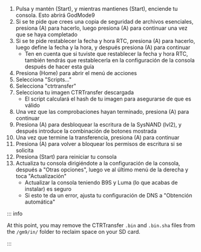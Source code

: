 1. Pulsa y mantén (Start), y mientras mantienes (Start), enciende tu consola. Esto abrirá GodMode9
2. Si se te pide que crees una copia de seguridad de archivos esenciales, presiona (A) para hacerlo, luego presiona (A) para continuar una vez que se haya completado
3. Si se te pide restablecer la fecha y hora RTC, presiona (A) para hacerlo, luego define la fecha y la hora, y después presiona (A) para continuar
    - Ten en cuenta que si tuviste que restablecer la fecha y hora RTC, también tendrás que restablecerla en la configuración de la consola después de hacer esta guía
4. Presiona (Home) para abrir el menú de acciones
5. Selecciona "Scripts..."
6. Selecciona "ctrtransfer"
7. Selecciona tu imagen CTRTransfer descargada
    - El script calculará el hash de tu imagen para asegurarse de que es válido
8. Una vez que las comprobaciones hayan terminado, presiona (A) para continuar
9. Presiona (A) para desbloquear la escritura de la SysNAND (lvl2), y después introduce la combinación de botones mostrada
10. Una vez que termine la transferencia, presiona (A) para continuar
11. Presiona (A) para volver a bloquear los permisos de escritura si se solicita
12. Presiona (Start) para reiniciar tu consola
13. Actualiza tu consola dirigiéndote a la configuración de la consola, después a "Otras opciones", luego ve al último menú de la derecha y toca "Actualización"
    - Actualizar la consola teniendo B9S y Luma (lo que acabas de instalar) es seguro
    - Si esto te da un error, ajusta tu configuración de DNS a "Obtención automática"

::: info

At this point, you may remove the CTRTransfer `.bin` and `.bin.sha` files  from the `/gm9/in/` folder to reclaim space on your SD card.

:::